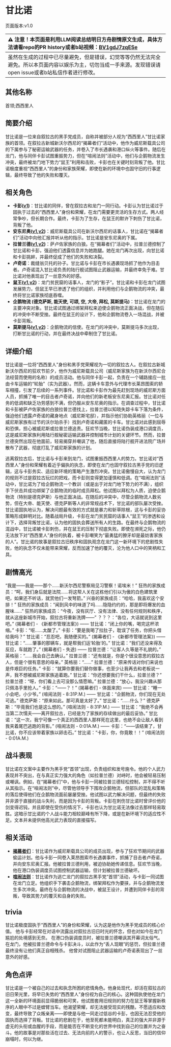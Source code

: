 # 甘比诺
页面版本:v1.0
 

| :warning: 注意！本页面是利用LLM阅读总结明日方舟剧情原文生成，具体方法请看repo的PR history或者b站视频：[BV1gdJ7zqESe](https://www.bilibili.com/video/BV1gdJ7zqESe/)         |
|:----------------------------|
| 虽然在生成的过程中已尽量避免，但是错误，幻觉等等仍然无法完全避免。所以本页面内容以娱乐为主，切勿当成一手来源。发现错误请open issue或者b站私信作者进行修改。|



## 其他名称
首领;西西里人
## 简要介绍
甘比诺是一位来自叙拉古的黑手党成员，自称并被部分人视为“西西里人”甘比诺家族的首领。在叙拉古新城新沃尔西尼的“揭幕者们”活动中，他作为威尼斯载具公司的下属参与了秘密运输武器的任务，并卷入了市长遇袭和港口纵火等事件。随后在龙门，他与同伴卡彭试图重振势力，但在“喧闹法则”活动中，他们与企鹅物流发生冲突，最终被龙门地下势力“鼠王”利用和击败，卡彭也在关键时刻背叛了他。甘比诺极度重视“西西里人”的身份和家族荣耀，即使在新的环境中也固守旧的行事逻辑，最终导致了他的失败和覆灭。
## 相关角色
-   **卡彭([v1](extended_char_ka_peng.md))**：甘比诺的同伴，曾在叙拉古和龙门一同行动。卡彭认为甘比诺过于固执于过去的“西西里人”身份和荣耀，在龙门需要更灵活的生存方式。两人经常争吵，但长期合作。最终，卡彭为了生存，在鼠王的默许下刺伤了甘比诺，背叛了他。
-   **安东尼奥([v1](extended_char_an_dong_ni_ao.md),[v2](../char_v3/extended_char_an_dong_ni_ao.md))**：威尼斯载具公司在新沃尔西尼的话事人，甘比诺在“揭幕者们”活动中向他汇报并听从他的指示。甘比诺是安东尼奥的下属。
-   **拉普兰德([v1](char_140_whitew.md),[v2](../char_v3/char_140_whitew.md))**：萨卢佐家族的白狼。在“揭幕者们”活动中，拉普兰德控制了甘比诺和卡彭，强迫他们透露信息并为她跑腿。她在龙门再次出现，向甘比诺和卡彭挑衅，并最终促成了他们的失败和决裂。
-   **卢奇诺**：裁缝翁贝托的孙子。甘比诺与卡彭在市长遇袭现场抓了他作为目击者。卢奇诺混入甘比诺负责的陆行舰试图阻止武器运输，并最终幸免于难。甘比诺对他表现出了一丝意外的好感。
-   **鼠王([v1](extended_char_shu_wang.md),[v2](../char_v3/extended_char_shu_wang.md))**：龙门贫民窟的话事人，龙门的“影子”。甘比诺和卡彭在龙门试图发展势力，但鼠王早已渗透了他们的组织，并利用他们与企鹅物流的冲突，最终将甘比诺家族彻底吞噬。
-   **企鹅物流 (德克萨斯, 能天使, 可颂, 空, 大帝, 拜松, 莫斯提马)**：甘比诺在龙门的主要冲突对象。甘比诺试图通过绑架拜松来迫使企鹅物流正面决战，但在随后的冲突中不断受挫。最终在鼠王的设计下，他和企鹅物流卷入一场混战，并被卡彭背叛。
-   **莫斯提马([v1](char_213_mostma.md),[v2](../char_v3/char_213_mostma.md))**：企鹅物流的信使。在龙门的冲突中，莫斯提马多次出现，打断甘比诺的行动，并在最终决战中牵制住了甘比诺。
## 详细介绍
甘比诺是一位将“西西里人”身份和黑手党荣耀视为一切的叙拉古人。在叙拉古新城新沃尔西尼的狂欢节前夕，他作为威尼斯载具公司（威尼斯家族为在新沃尔西尼合法经营而使用的名称）的成员活动。他与同伴卡彭一起，负责在一个辅路接应一批由卡车运输的“轮胎”（实为武器）。然而，这辆卡车意外与代理市长莱昂图索的轿车相撞，引发了后续的一系列事件。甘比诺和卡彭作为最先赶到现场的威尼斯方面人员，抓捕了唯一的目击者卢奇诺，并向他们的新老板安东尼奥汇报。甘比诺对任务的低调和缺乏功劳感到不满，但仍服从安东尼奥的指示。在调查过程中，甘比诺和卡彭被萨卢佐家族的白狼拉普兰德找上，拉普兰德以知晓失踪卡车下落为条件，强迫他们透露卢奇诺的藏身地点（威尼斯宅邸），并指示他们协助英格丽（一位与威尼斯家族有过节的沃尔珀杀手）找到卢奇诺和藏匿的卡车。甘比诺对此感到屈辱和恐惧，担心被威尼斯或拉普兰德追责。狂欢节当晚，甘比诺伪装成港口调度员，这是威尼斯家族利用陆行舰秘密运输武器并控制城市计划的关键环节。然而，拉普兰德突然出现在他面前，轻易揭穿并嘲讽了他，随后直接将陆行舰开进法院广场并散布了武器，彻底打乱了威尼斯家族的计划。

逃离叙拉古后，甘比诺与卡彭来到龙门，试图重振西西里人的势力。甘比诺对“西西里人”身份和荣耀有着近乎偏执的执念，即使在龙门也固守叙拉古黑手党的旧逻辑，这与卡彭务实、适应新环境的策略产生激烈冲突。甘比诺傲慢自大，认为龙门的规则不过是叙拉古玩烂的把戏，而卡彭则变得更加谨慎和低调。在“喧闹法则”活动中，甘比诺为了给企鹅物流一个教训（或是出于对龙门地下势力的不满），组织手下伏击并成功绑架了企鹅物流的临时成员拜松。他试图以拜松为人质，迫使企鹅物流（特别是德克萨斯）与他正面决战。在随后的冲突中，尽管企鹅物流人数劣势，但在大帝、能天使、德克萨斯等人的非常规战术下，甘比诺的部队屡次受挫。甘比诺固执地认为，解决问题最有效的方式就是暴力和斩草除根，这与卡彭的妥协策略形成鲜明对比。随着战局升级，卡彭在龙门贫民窟的话事人“鼠王”的渗透和设计下，选择背叛甘比诺，认为他的固执会葬送所有人的生路。在最终与企鹅物流的混战中，甘比诺被卡彭刺伤，并在鼠王的压制下彻底失败。即使在濒死之际，他仍无法放下对“西西里人”身份的执着，被卡彭嘲笑为“最勇猛的獠牙却是最妨害家族的人”。甘比诺的故事是叙拉古旧秩序和固执观念在龙门这一新环境下的悲剧性失败，他的执念不仅未能带来荣耀，反而加速了他的覆灭，沦为他人口中的笑柄和工具。
## 剧情高光
“我是——我是——那个......新沃尔西尼警察局见习警察！诺埃米！”
狂热的家族成员：“呵，我们身后就是法院......将这帮人关在这栋他们引以为傲的白色建筑里吧，如果还不听话，就赏他们一发弩箭。”
兴奋的家族成员：“哈哈，我喜欢这个安排！”
狂热的家族成员：“闻到风中的味道了吗......隐隐约约的，那是即将爆发的血腥味......”
狂热的家族成员：“今夜，没有灰厅、没有法律、没有任何规则和秩序，就从这座新城市开始，叙拉古将重新洗牌——”
？？？：“各位，大话就说到这里吧。” (揭幕者们 - 《新都市管理法案》)
——
甘比诺：“闭上你的嘴，喝完这杯浓缩。”
卡彭：“呕......太酸了。”
卡彭：“要是我喝了拉肚子，耽误了任务，你把头借给我吗？”
甘比诺：“忍忍吧，我随便买的。” (揭幕者们 - 《新都市管理法案》)
——
甘比诺：“......肇事的那辆车，就是帮我们运‘轮胎’的。”
甘比诺：“我们还没来得及反应，车就跑了。” (揭幕者们 - 失途)
——
拉普兰德：“让客人久等是不礼貌的。”
英格丽：“......我会自己去确认。”
拉普兰德：“还有就是，你是个很没意思的叙拉古人，但是个很有意思的母亲。”
英格丽：“......”
拉普兰德：“原来传话对你们来说也是件艰巨的任务。”
卡彭：“就算你要我们替你做事，也至少让我再去和老板说一声，我不想被威尼斯家族追着跑。”
甘比诺：“你还想要我们干什么，拉普兰德？”
拉普兰德：“呀，你们看上去可没那么情愿嘛。”
拉普兰德：“放心，我没兴趣从那只佩洛手里抢人。”
卡彭：“——？！” (揭幕者们 - 体面来宾)
——
甘比诺：“睡一小会吧，小少爷。” (喧闹法则 - 8:31P.M.)
——
甘比诺：“企鹅物流，你们现在无处可逃。”
德克萨斯：“原来如此。那可真是太好了。”
甘比诺：“......什么？”
德克萨斯：“毕竟我们也是这么想的。” (喧闹法则 - 8:31P.M.)
——
甘比诺：“我绝不会再当第二次懦夫——离开叙拉古，已经是为了家族的存续做出的最后妥协。”
甘比诺：“这一次，我宁可像一个真正的西西里人那样死在这里，也绝不会让敌人看到我夹着尾巴逃跑的背影。” (喧闹法则 - 0:01A.M.)
——
卡彭：“——该结束了，甘比诺，你不应该带着家族以卵击石。”
甘比诺：“卡彭，你，你竟敢！！” (喧闹法则 - 0:01A.M.)
## 战斗表现
甘比诺在文案中主要作为黑手党“首领”出现，负责组织和发号施令。他的个人武力表现并不突出，在与真正实力强大的角色（如拉普兰德）对峙时，他会被轻易压制或嘲讽。例如，在“揭幕者们”中，他与卡彭一同被拉普兰德轻松控制，并不得不听从其指示。在“喧闹法则”中，尽管他领导手下围攻企鹅物流，但部队的混乱和策略的落后使得他们在企鹅物流面前屡屡受挫。他试图以武力解决问题，但最终的失败并非源于直接的战斗失利，而是因为卡彭的背叛。卡彭在刺伤甘比诺时曾评价他的剑变得迟钝，并且即使在受伤的情况下，卡彭也认为甘比诺无法像过去那样轻易取胜。这暗示甘比诺的个人战斗能力相较巅峰有所下降，或是在新环境下的适应性不足。文本并未提供他高光武力表现的直接描写。
## 相关活动
-   **[揭幕者们](../stories/act38side.md)**：甘比诺作为威尼斯载具公司的成员出现，参与了狂欢节期间的武器偷运计划。他与卡彭一同卷入莱昂图索市长遇袭事件，抓捕了目击者卢奇诺，并向安东尼奥汇报。他被拉普兰德利用，被迫协助她传递信息。狂欢节当晚，他在港口伪装调度员试图控制武器运输，但计划被拉普兰德破坏。
-   **[喧闹法则](../stories/act5d0.md)**：甘比诺作为逃亡龙门的叙拉古黑手党“首领”活动，与卡彭一同试图在龙门立足。他组织手下袭击企鹅物流，绑架拜松作为要挟，并与企鹅物流发生多次冲突。最终在与企鹅物流的决战中，被鼠王设计，并遭到同伴卡彭的背叛，导致其势力的覆灭和自身的失败。
## trivia
甘比诺极度固执于“西西里人”的身份和荣耀，认为这是他作为黑手党成员的核心价值。
他与卡彭经常在对话中流露出对叙拉古旧日时光的怀念，但也对如今在龙门尴尬的处境感到无奈。
在港口伪装调度员时，被拉普兰德嘲讽其开幕词太俗气。
在龙门，他被拉普兰德命令与卡彭决斗，以此作为“丢人现眼”的惩罚，但拉普兰德最终没有让他们真正自相残杀。
他曾对试图阻止武器运输的卢奇诺表现出了一丝意外的好感。
## 角色点评
甘比诺是一个被自己的过去和执念所困的悲情角色。他身处现代，却活在叙拉古的旧日荣光里，将早已失势的“西西里人”身份视为自己的核心。这种固执使他在龙门这一全新的环境面前显得脆弱和可笑，他试图套用旧规则的努力在鼠王等掌握新秩序的人眼中不过是螳臂当车。他渴望荣耀，却无法接受现实的残酷，不愿适应和改变，最终导致了众叛亲离——即使是与他一同走过低谷的卡彭，也因无法忍受他的固执而选择了背叛。甘比诺的悲剧在于，他至死都未能明白，真正的强大并非源于虚无的头衔或血腥的手段，而是能否在不断变化的世界中找到自己的位置并为之奋斗。他的故事是对那些活在过去、无法向前的人的警示，也让人反思，当旧的信仰崩塌时，何以为继。